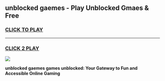 
## unblocked gaemes - Play Unblocked Gmaes & Free
<h3>
<a href="https://news.freeplayer.one?title=unblocked_gaemes&ref=23F">CLICK TO PLAY</a></h3>
<hr>

<h3>
<a href="https://news.freeplayer.one?title=unblocked_gaemes&ref=23F">CLICK 2 PLAY</a>
  
</h3>

<a href="https://news.freeplayer.one?title=unblocked_gaemes&ref=23F/"><img src="https://clearcache.store/games.png"></a>


**unblocked gaemes games unblocked: Your Gateway to Fun and Accessible Online Gaming**
